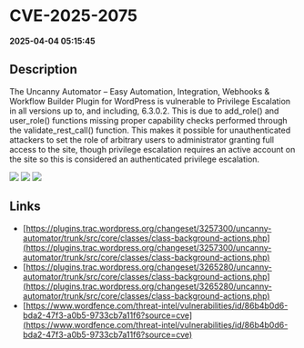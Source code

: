 # CVE-2025-2075

**2025-04-04 05:15:45**

## Description
The Uncanny Automator – Easy Automation, Integration, Webhooks & Workflow Builder Plugin for WordPress is vulnerable to Privilege Escalation in all versions up to, and including, 6.3.0.2. This is due to add_role() and user_role() functions missing proper capability checks performed through the validate_rest_call() function. This makes it possible for unauthenticated attackers to set the role of arbitrary users to administrator granting full access to the site, though privilege escalation requires an active account on the site so this is considered an authenticated privilege escalation.

![](https://img.shields.io/static/v1?label=Score&message=8.8&color=red)
![](https://img.shields.io/static/v1?label=Severity&message=HIGH&color=red)
![](https://img.shields.io/static/v1?label=CWE&message=Auth&color=green)

## Links
- [https://plugins.trac.wordpress.org/changeset/3257300/uncanny-automator/trunk/src/core/classes/class-background-actions.php](https://plugins.trac.wordpress.org/changeset/3257300/uncanny-automator/trunk/src/core/classes/class-background-actions.php)
- [https://plugins.trac.wordpress.org/changeset/3265280/uncanny-automator/trunk/src/core/classes/class-background-actions.php](https://plugins.trac.wordpress.org/changeset/3265280/uncanny-automator/trunk/src/core/classes/class-background-actions.php)
- [https://www.wordfence.com/threat-intel/vulnerabilities/id/86b4b0d6-bda2-47f3-a0b5-9733cb7a11f6?source=cve](https://www.wordfence.com/threat-intel/vulnerabilities/id/86b4b0d6-bda2-47f3-a0b5-9733cb7a11f6?source=cve)

